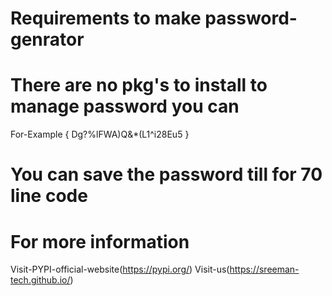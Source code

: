 # Requirements to make password-genrator

# There are no pkg's to install to manage password you can
For-Example { Dg?%lFWA)Q&*(L1^i28Eu5 }
# You can save the password till for 70 line code

# For more information

Visit-PYPI-official-website(https://pypi.org/)
Visit-us(https://sreeman-tech.github.io/)